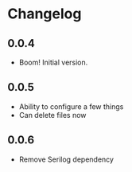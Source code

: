 # Changelog

## 0.0.4

* Boom! Initial version.

## 0.0.5

* Ability to configure a few things
* Can delete files now

## 0.0.6

* Remove Serilog dependency